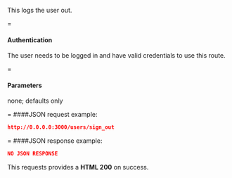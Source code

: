<!-- --- title: DELETE /users/sign_out -->

This logs the user out.

=
#### Authentication

The user needs to be logged in and have valid credentials to use this route.

=
#### Parameters

none; defaults only

=
####JSON request example:
```json
http://0.0.0.0:3000/users/sign_out
```

=
####JSON response example:

```json
NO JSON RESPONSE
```

This requests provides a <strong>HTML 200</strong> on success.